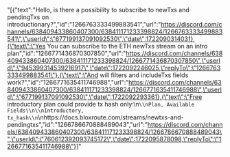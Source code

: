 "[{\"text\":\"Hello, is there a possibility to subscribe to newTxs and pendingTxs on introductionary?\",\"id\":\"1266763333499883541\",\"url\":\"https://discord.com/channels/638409433860407300/638411171233398824/1266763333499883541\",\"userId\":\"677199137091092530\",\"date\":1722090314031},{\"text\":\"Yes You can subscribe to the ETH newTxs stream on an intro plan\",\"id\":\"1266771436870307850\",\"url\":\"https://discord.com/channels/638409433860407300/638411171233398824/1266771436870307850\",\"userId\":\"945399314539216917\",\"date\":1722092246025,\"replyTo\":\"1266763333499883541\"},{\"text\":\"And will filters and includeTxs fields work?\",\"id\":\"1266771635411746988\",\"url\":\"https://discord.com/channels/638409433860407300/638411171233398824/1266771635411746988\",\"userId\":\"677199137091092530\",\"date\":1722092293361},{\"text\":\"Free introductory plan could provide tx hash only:\\n```\\nPlan, Available Fields\\n\\nIntroductory, tx_hash\\n```\\nhttps://docs.bloxroute.com/streams/newtxs-and-pendingtxs\",\"id\":\"1266786670888489043\",\"url\":\"https://discord.com/channels/638409433860407300/638411171233398824/1266786670888489043\",\"userId\":\"760612392093745172\",\"date\":1722095878098,\"replyTo\":\"1266771635411746988\"}]"